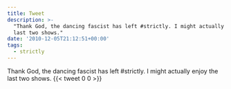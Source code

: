 ```yaml
---
title: Tweet
description: >-
  "Thank God, the dancing fascist has left #strictly. I might actually enjoy the
  last two shows."
date: '2010-12-05T21:12:51+00:00'
tags:
  - strictly
---
```

Thank God, the dancing fascist has left #strictly. I might actually enjoy the last two shows.
      {{< tweet 0 0 >}}
    
